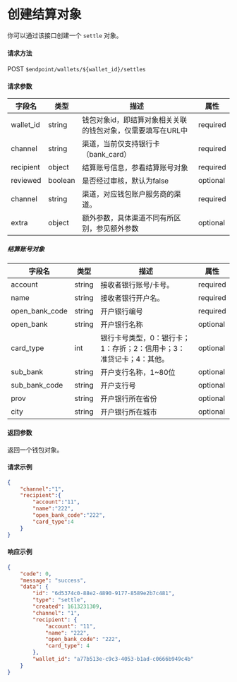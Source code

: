 # 创建结算对象

你可以通过该接口创建一个 `settle` 对象。

#### 请求方法

POST `$endpoint/wallets/${wallet_id}/settles`

#### 请求参数

| 字段名         | 类型        | 描述                                                         | 属性          |
| -------------- | ----------- | ------------------------------------------------------------ | ------------- |
| wallet_id | string | 钱包对象id，即结算对象相关关联的钱包对象，仅需要填写在URL中 | required |
| channel   | string  | 渠道，当前仅支持银行卡（bank_card）                         | required |
| recipient | object  | 结算账号信息，参看结算账号对象                              | required |
| reviewed | boolean | 是否经过审核，默认为false | optional |
| channel | string | 渠道，对应钱包账户服务商的渠道。 | required |
| extra           | object      | 额外参数，具体渠道不同有所区别，参见额外参数                 | optional      |

##### 结算账号对象

| 字段名         | 类型   | 描述                                                         | 属性     |
| -------------- | ------ | ------------------------------------------------------------ | -------- |
| account        | string | 接收者银行账号/卡号。                                        | required |
| name           | string | 接收者银行开户名。                                           | required |
| open_bank_code | string | 开户银行编号                                                 | required |
| open_bank      | string | 开户银行名称                                                 | optional |
| card_type      | int    | 银行卡号类型，0：银行卡；1：存折；2：信用卡；3：准贷记卡；4：其他。 | optional |
| sub_bank       | string | 开户支行名称，1~80位                                         | optional |
| sub_bank_code  | string | 开户支行号                                                   | optional |
| prov           | string | 开户银行所在省份                                             | optional |
| city           | string | 开户银行所在城市                                             | optional |

#### 返回参数

返回一个钱包对象。

#### 请求示例
```json
{
    "channel":"1",
    "recipient":{
        "account":"11",
        "name":"222",
        "open_bank_code":"222",
        "card_type":4
    }
}
```

#### 响应示例

```json
{
    "code": 0,
    "message": "success",
    "data": {
        "id": "6d5374c0-88e2-4890-9177-8589e2b7c481",
        "type": "settle",
        "created": 1613231309,
        "channel": "1",
        "recipient": {
            "account": "11",
            "name": "222",
            "open_bank_code": "222",
            "card_type": 4
        },
        "wallet_id": "a77b513e-c9c3-4053-b1ad-c0666b949c4b"
    }
}
```
